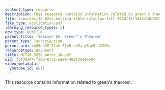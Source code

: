 ```yaml
---
content_type: resource
description: This resource contains information related to green's theorem.
file: /courses/18-02sc-multivariable-calculus-fall-2010/f6f3d244fdb08732ea8e49ef3dce6e0c_MIT18_02SC_notes_30.pdf
file_type: application/pdf
learning_resource_types: []
ocw_type: OCWFile
parent_title: 'Session 65: Green''s Theorem'
parent_type: CourseSection
parent_uid: bb85ae20-524b-81e6-eb9a-d8ae9cd2220c
resourcetype: Document
title: MIT18_02SC_notes_30.pdf
uid: f6f3d244-fdb0-8732-ea8e-49ef3dce6e0c
video_metadata:
  youtube_id: null
---
```

This resource contains information related to green's theorem.

